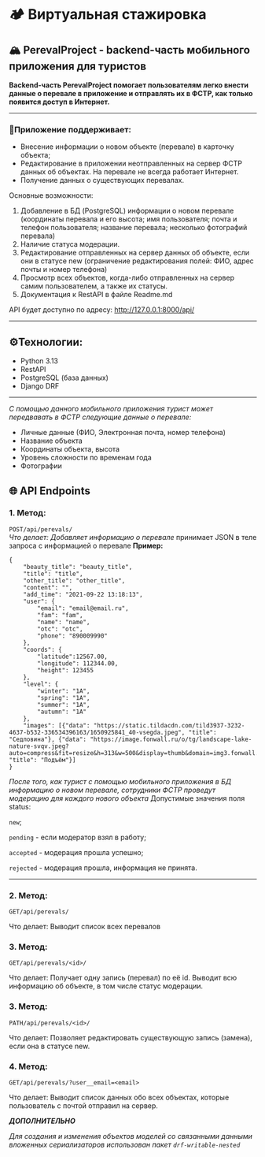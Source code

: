 #  🏕 Виртуальная стажировка
##  🏔 PerevalProject -  backend-часть мобильного приложения для туристов

**Backend-часть PerevalProject помогает пользователям легко внести данные о перевале в приложение и отправлять их в ФСТР, как только появится доступ в Интернет.** 

----

### 📱Приложение поддерживает:
-  Внесение информации о новом объекте (перевале) в карточку объекта;
- Редактирование в приложении неотправленных на сервер ФСТР данных об объектах. На перевале не всегда работает Интернет.
- Получение данных о существующих перевалах.

Основные возможности: 
1. Добавление в БД (PostgreSQL) информации о новом перевале (координаты перевала и его высота; имя пользователя; почта и телефон пользователя; название перевала; несколько фотографий перевала) 
2. Наличие статуса модерации. 
3. Редактирование отправленных на сервер данных об объекте, если они в статусе new (ограничение редактирования полей: ФИО, адрес почты и номер телефона)
4. Просмотр всех объектов, когда-либо отправленных на сервер самим пользователем, а также их статусы.
5. Документация к RestAPI в файле Readme.md

API будет доступно по адресу: http://127.0.0.1:8000/api/

---

## ⚙️Технологии: 
- Python 3.13
- RestAPI
- PostgreSQL (база данных)
- Django DRF 

-----

*С помощью данного мобильного приложения турист может передвавать в ФСТР  следующие данные о перевале:*
- Личные данные (ФИО, Электронная почта, номер телефона)
- Название объекта
- Координаты объекта, высота
- Уровень сложности по временам года
- Фотографии

## 🌐 API Endpoints

### 1. Метод: 
`POST/api/perevals/`	
*Что делает: Добавляет информацию о перевале*
принимает JSON в теле запроса с информацией о перевале
**Пример:**
```
{
    "beauty_title": "beauty_title",
    "title": "title",
    "other_title": "other_title",
    "content": "",
    "add_time": "2021-09-22 13:18:13",
    "user": {
        "email": "email@email.ru",
        "fam": "fam",
        "name": "name",
        "otc": "otc",
        "phone": "890009990"
    },
    "coords": {
        "latitude":12567.00,
        "longitude": 112344.00,
        "height": 123455
    },
    "level": {
        "winter": "1А",
        "spring": "1А",
        "summer": "1А",
        "autumn": "1А"
    },
    "images": [{"data": "https://static.tildacdn.com/tild3937-3232-4637-b532-336534396163/1650925841_40-vsegda.jpeg", "title": "Седловина"}, {"data": "https://image.fonwall.ru/o/tg/landscape-lake-nature-svqv.jpeg?auto=compress&fit=resize&h=313&w=500&display=thumb&domain=img3.fonwall.ru", "title": "Подъём"}]
}
```

*После того, как турист с помощью мобильного приложения в БД информацию о новом перевале, сотрудники ФСТР проведут модерацию для каждого нового объекта*
Допустимые значения поля status:

`new`;

`pending` - если модератор взял в работу;

`accepted` - модерация прошла успешно;

`rejected` - модерация прошла, информация не принята.

---
### 2. Метод: 
`GET/api/perevals/`	

Что делает: Выводит список всех перевалов

### 3. Метод: 
`GET/api/perevals/<id>/`

Что делает: Получает одну запись (перевал) по её id. Выводит всю информацию об объекте, в том числе статус модерации.

### 3. Метод: 
`PATH/api/perevals/<id>/`	

Что делает: Позволяет редактировать существующую запись (замена), если она в статусе new.

### 4. Метод: 
`GET/api/perevals/?user__email=<email>`

Что делает: Выводит список данных обо всех объектах, которые пользователь с почтой <email> отправил на сервер.


***ДОПОЛНИТЕЛЬНО***

*Для создания и изменения объектов моделей со связанными данными вложенных сериализаторов использован пакет `drf-writable-nested`*


